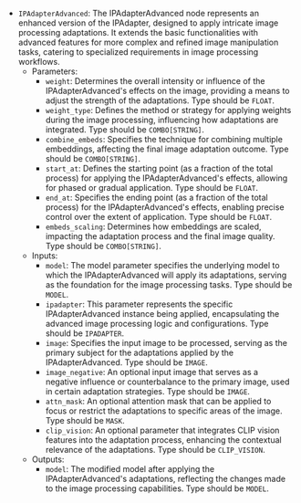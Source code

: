 - `IPAdapterAdvanced`: The IPAdapterAdvanced node represents an enhanced version of the IPAdapter, designed to apply intricate image processing adaptations. It extends the basic functionalities with advanced features for more complex and refined image manipulation tasks, catering to specialized requirements in image processing workflows.
    - Parameters:
        - `weight`: Determines the overall intensity or influence of the IPAdapterAdvanced's effects on the image, providing a means to adjust the strength of the adaptations. Type should be `FLOAT`.
        - `weight_type`: Defines the method or strategy for applying weights during the image processing, influencing how adaptations are integrated. Type should be `COMBO[STRING]`.
        - `combine_embeds`: Specifies the technique for combining multiple embeddings, affecting the final image adaptation outcome. Type should be `COMBO[STRING]`.
        - `start_at`: Defines the starting point (as a fraction of the total process) for applying the IPAdapterAdvanced's effects, allowing for phased or gradual application. Type should be `FLOAT`.
        - `end_at`: Specifies the ending point (as a fraction of the total process) for the IPAdapterAdvanced's effects, enabling precise control over the extent of application. Type should be `FLOAT`.
        - `embeds_scaling`: Determines how embeddings are scaled, impacting the adaptation process and the final image quality. Type should be `COMBO[STRING]`.
    - Inputs:
        - `model`: The model parameter specifies the underlying model to which the IPAdapterAdvanced will apply its adaptations, serving as the foundation for the image processing tasks. Type should be `MODEL`.
        - `ipadapter`: This parameter represents the specific IPAdapterAdvanced instance being applied, encapsulating the advanced image processing logic and configurations. Type should be `IPADAPTER`.
        - `image`: Specifies the input image to be processed, serving as the primary subject for the adaptations applied by the IPAdapterAdvanced. Type should be `IMAGE`.
        - `image_negative`: An optional input image that serves as a negative influence or counterbalance to the primary image, used in certain adaptation strategies. Type should be `IMAGE`.
        - `attn_mask`: An optional attention mask that can be applied to focus or restrict the adaptations to specific areas of the image. Type should be `MASK`.
        - `clip_vision`: An optional parameter that integrates CLIP vision features into the adaptation process, enhancing the contextual relevance of the adaptations. Type should be `CLIP_VISION`.
    - Outputs:
        - `model`: The modified model after applying the IPAdapterAdvanced's adaptations, reflecting the changes made to the image processing capabilities. Type should be `MODEL`.
